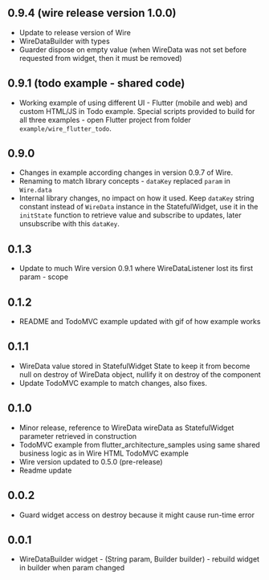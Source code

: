 ## 0.9.4 (wire release version 1.0.0)
- Update to release version of Wire
- WireDataBuilder with types <T>
- Guarder dispose on empty value (when WireData was not set before requested from widget, then it must be removed)

## 0.9.1 (todo example - shared code)
- Working example of using different UI - Flutter (mobile and web) and custom HTML/JS in Todo example. Special scripts provided to build for all three examples - open Flutter project from folder `example/wire_flutter_todo`.

## 0.9.0
- Changes in example according changes in version 0.9.7 of Wire.
- Renaming to match library concepts - `dataKey` replaced `param` in `Wire.data`
- Internal library changes, no impact on how it used. Keep `dataKey` string constant instead of `WireData` instance in the StatefulWidget, use it in the `initState` function to retrieve value and subscribe to updates, later unsubscribe with this `dataKey`.

## 0.1.3
- Update to much Wire version 0.9.1 where WireDataListener lost its first param - scope

## 0.1.2
- README and TodoMVC example updated with gif of how example works

## 0.1.1
- WireData value stored in StatefulWidget State to keep it from become null on destroy of WireData object, nullify it on destroy of the component
- Update TodoMVC example to match changes, also fixes.

## 0.1.0
- Minor release, reference to WireData wireData as StatefulWidget parameter retrieved in construction
- TodoMVC example from flutter_architecture_samples using same shared business logic as in Wire HTML TodoMVC example
- Wire version updated to 0.5.0 (pre-release)
- Readme update

## 0.0.2
- Guard widget access on destroy because it might cause run-time error

## 0.0.1
- WireDataBuilder widget - (String param, Builder builder) - rebuild widget in builder when param changed 
